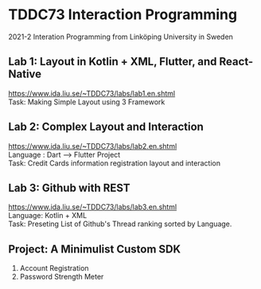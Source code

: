 # TDDC73 Interaction Programming
2021-2 Interation Programming from Linköping University in Sweden

## Lab 1: Layout in Kotlin + XML, Flutter, and React-Native
https://www.ida.liu.se/~TDDC73/labs/lab1.en.shtml  
Task: Making Simple Layout using 3 Framework


## Lab 2: Complex Layout and Interaction
https://www.ida.liu.se/~TDDC73/labs/lab2.en.shtml  
Language : Dart --> Flutter Project  
Task: Credit Cards information registration layout and interaction

## Lab 3: Github with REST
https://www.ida.liu.se/~TDDC73/labs/lab3.en.shtml  
Language: Kotlin + XML  
Task: Preseting List of Github's Thread ranking sorted by Language.  

## Project: A Minimulist Custom SDK
1. Account Registration 
2. Password Strength Meter
